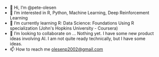 - 👋 Hi, I’m @pete-olesen
- 👀 I’m interested in R, Python, Machine Learning, Deep Reinforcement Learning
- 🌱 I’m currently learning R: Data Science: Foundations Using R specialization (John's Hopkins University - Coursera)
- 💞️ I’m looking to collaborate on ... Nothing yet. I have some new product ideas involving AI. I am not quite ready technically, but I have some ideas.
- 📫 How to reach me olesenp2002@gmail.com
<!---
pete-olesen/pete-olesen is a ✨ special ✨ repository because its `README.md` (this file) appears on your GitHub profile.
You can click the Preview link to take a look at your changes.
--->
